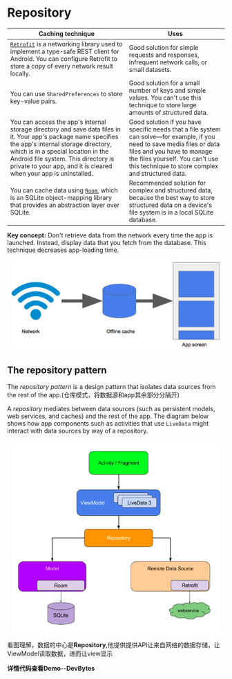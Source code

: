 # Repository

| **Caching technique**                                        | **Uses**                                                     |
| ------------------------------------------------------------ | ------------------------------------------------------------ |
| [`Retrofit`](http://square.github.io/retrofit/) is a networking library used to implement a type-safe REST client for Android. You can configure Retrofit to store a copy of every network result locally. | Good solution for simple requests and responses, infrequent network calls, or small datasets. |
| You can use `SharedPreferences` to store key-value pairs.    | Good solution for a small number of keys and simple values. You can't use this technique to store large amounts of structured data. |
| You can access the app's internal storage directory and save data files in it. Your app's package name specifies the app's internal storage directory, which is in a special location in the Android file system. This directory is private to your app, and it is cleared when your app is uninstalled. | Good solution if you have specific needs that a file system can solve—for example, if you need to save media files or data files and you have to manage the files yourself. You can't use this technique to store complex and structured data. |
| You can cache data using [`Room`](https://developer.android.com/topic/libraries/architecture/room), which is an SQLite object-mapping library that provides an abstraction layer over SQLite. | Recommended solution for complex and structured data, because the best way to store structured data on a device's file system is in a local SQLite database. |

**Key concept:** Don't retrieve data from the network every time the app is launched. Instead, display data that you fetch from the database. This technique decreases app-loading time.

![repository9_1](.\asset\repository9_1.png)

## The repository pattern

The *repository pattern* is a design pattern that isolates data sources from the rest of the app.(仓库模式，将数据源和app其余部分分隔开)

A *repository* mediates between data sources (such as persistent models, web services, and caches) and the rest of the app. The diagram below shows how app components such as activities that use `LiveData` might interact with data sources by way of a repository.

![repostory9_2](.\asset\repostory9_2.png)

看图理解，数据的中心是**Repository**,他提供提供API让来自网络的数据存储，让ViewModel读取数据，进而让view显示





**详情代码查看Demo--DevBytes**